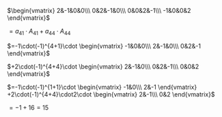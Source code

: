  $\begin{vmatrix}    
2&-1&0&0\\\     
0&2&-1&0\\\      
0&0&2&-1\\\     
-1&0&0&2    
\end{vmatrix}$     
    
 $=a_{41}\cdot A_{41}+a_{44}\cdot A_{44}$     
    
 $=-1\cdot(-1)^{4+1}\cdot    
\begin{vmatrix}    
-1&0&0\\\     
2&-1&0\\\      
0&2&-1    
\end{vmatrix}$     
    
 $+2\cdot(-1)^{4+4}\cdot    
\begin{vmatrix}    
2&-1&0\\\     
0&2&-1\\\      
0&0&2    
\end{vmatrix}$     
    
 $=-1\cdot(-1)^{1+1}\cdot    
\begin{vmatrix}    
-1&0\\\      
2&-1    
\end{vmatrix}    
+2\cdot(-1)^{4+4}\cdot2\cdot    
\begin{vmatrix}    
2&-1\\\      
0&2    
\end{vmatrix}$     
    
 $=-1+16=15$     
